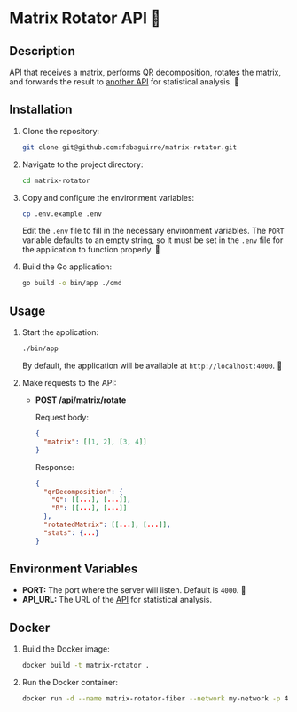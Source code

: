 # Matrix Rotator API 🚀

## Description

API that receives a matrix, performs QR decomposition, rotates the matrix, and forwards the result to [another API](https://github.com/fabaguirre/matrix-stats) for statistical analysis. 🧩

## Installation

1. Clone the repository:

   ```bash
   git clone git@github.com:fabaguirre/matrix-rotator.git
   ```

2. Navigate to the project directory:

   ```bash
   cd matrix-rotator
   ```

3. Copy and configure the environment variables:

   ```bash
   cp .env.example .env
   ```

   Edit the `.env` file to fill in the necessary environment variables. The `PORT` variable defaults to an empty string, so it must be set in the `.env` file for the application to function properly. 📑

4. Build the Go application:

   ```bash
   go build -o bin/app ./cmd
   ```

## Usage

1. Start the application:

   ```bash
   ./bin/app
   ```

   By default, the application will be available at `http://localhost:4000`. 🚀

2. Make requests to the API:

   - **POST /api/matrix/rotate**

     Request body:

     ```json
     {
       "matrix": [[1, 2], [3, 4]]
     }
     ```

     Response:

     ```json
     {
       "qrDecomposition": {
         "Q": [[...], [...]],
         "R": [[...], [...]]
       },
       "rotatedMatrix": [[...], [...]],
       "stats": {...}
     }
     ```

## Environment Variables

- **PORT:** The port where the server will listen. Default is `4000`. 🎯
- **API_URL:** The URL of the [API](https://github.com/fabaguirre/matrix-stats/) for statistical analysis.

## Docker

1. Build the Docker image:

   ```bash
   docker build -t matrix-rotator .
   ```

2. Run the Docker container:

   ```bash               
   docker run -d --name matrix-rotator-fiber --network my-network -p 4000:4000 -e PORT=4000 -e API_URL=http://matrix-stats-express:3000/api/ matrix-rotator
   ```